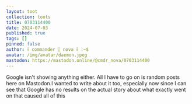 ```yaml
---
layout: toot
collection: toots
title: 0703114400
date: 2024-07-03
published: true
tags: []
pinned: false
author: ⸸ commander ░ nova ⸸ :~$
avatar: /img/avatar/daemon.jpeg
mastodon: https://mastodon.online/@cmdr_nova/0703114400
---
```


Google isn't showing anything either. All I have to go on is random posts here on Mastodon.I wanted to write about it too, especially now since I can see that Google has no results on the actual story about what exactly went on that caused all of this
